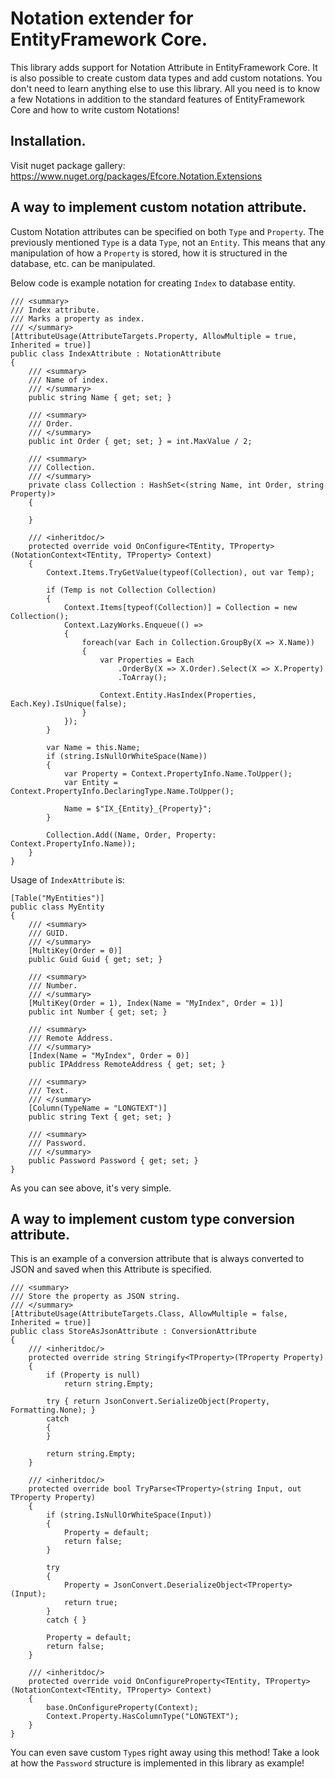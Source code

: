 # Notation extender for EntityFramework Core.
This library adds support for Notation Attribute in EntityFramework Core.
It is also possible to create custom data types and add custom notations.
You don't need to learn anything else to use this library. 
All you need is to know a few Notations in addition to the standard features of 
EntityFramework Core and how to write custom Notations!

## Installation.
Visit nuget package gallery: https://www.nuget.org/packages/Efcore.Notation.Extensions

## A way to implement custom notation attribute.
Custom Notation attributes can be specified on both `Type` and `Property`. 
The previously mentioned `Type` is a data `Type`, not an `Entity`. 
This means that any manipulation of how a `Property` is stored, 
how it is structured in the database, etc. can be manipulated.


Below code is example notation for creating `Index` to database entity.
```
/// <summary>
/// Index attribute.
/// Marks a property as index.
/// </summary>
[AttributeUsage(AttributeTargets.Property, AllowMultiple = true, Inherited = true)]
public class IndexAttribute : NotationAttribute
{
    /// <summary>
    /// Name of index.
    /// </summary>
    public string Name { get; set; }

    /// <summary>
    /// Order.
    /// </summary>
    public int Order { get; set; } = int.MaxValue / 2;

    /// <summary>
    /// Collection.
    /// </summary>
    private class Collection : HashSet<(string Name, int Order, string Property)>
    {

    }

    /// <inheritdoc/>
    protected override void OnConfigure<TEntity, TProperty>(NotationContext<TEntity, TProperty> Context)
    {
        Context.Items.TryGetValue(typeof(Collection), out var Temp);

        if (Temp is not Collection Collection)
        {
            Context.Items[typeof(Collection)] = Collection = new Collection();
            Context.LazyWorks.Enqueue(() =>
            {
                foreach(var Each in Collection.GroupBy(X => X.Name))
                {
                    var Properties = Each
                        .OrderBy(X => X.Order).Select(X => X.Property)
                        .ToArray();

                    Context.Entity.HasIndex(Properties, Each.Key).IsUnique(false);
                }
            });
        }

        var Name = this.Name;
        if (string.IsNullOrWhiteSpace(Name))
        {
            var Property = Context.PropertyInfo.Name.ToUpper();
            var Entity = Context.PropertyInfo.DeclaringType.Name.ToUpper();

            Name = $"IX_{Entity}_{Property}";
        }

        Collection.Add((Name, Order, Property: Context.PropertyInfo.Name));
    }
}
```

Usage of `IndexAttribute` is:
```
[Table("MyEntities")]
public class MyEntity
{
    /// <summary>
    /// GUID.
    /// </summary>
    [MultiKey(Order = 0)]
    public Guid Guid { get; set; }

    /// <summary>
    /// Number.
    /// </summary>
    [MultiKey(Order = 1), Index(Name = "MyIndex", Order = 1)]
    public int Number { get; set; }

    /// <summary>
    /// Remote Address.
    /// </summary>
    [Index(Name = "MyIndex", Order = 0)]
    public IPAddress RemoteAddress { get; set; }

    /// <summary>
    /// Text.
    /// </summary>
    [Column(TypeName = "LONGTEXT")]
    public string Text { get; set; }

    /// <summary>
    /// Password.
    /// </summary>
    public Password Password { get; set; }
}
```

As you can see above, it's very simple.

## A way to implement custom type conversion attribute.
This is an example of a conversion attribute that is always converted to 
JSON and saved when this Attribute is specified.
```
/// <summary>
/// Store the property as JSON string.
/// </summary>
[AttributeUsage(AttributeTargets.Class, AllowMultiple = false, Inherited = true)]
public class StoreAsJsonAttribute : ConversionAttribute
{
    /// <inheritdoc/>
    protected override string Stringify<TProperty>(TProperty Property)
    {
        if (Property is null)
            return string.Empty;

        try { return JsonConvert.SerializeObject(Property, Formatting.None); }
        catch
        {
        }

        return string.Empty;
    }

    /// <inheritdoc/>
    protected override bool TryParse<TProperty>(string Input, out TProperty Property)
    {
        if (string.IsNullOrWhiteSpace(Input))
        {
            Property = default;
            return false;
        }

        try
        {
            Property = JsonConvert.DeserializeObject<TProperty>(Input);
            return true;
        }
        catch { }

        Property = default;
        return false;
    }

    /// <inheritdoc/>
    protected override void OnConfigureProperty<TEntity, TProperty>(NotationContext<TEntity, TProperty> Context)
    {
        base.OnConfigureProperty(Context);
        Context.Property.HasColumnType("LONGTEXT");
    }
}
```

You can even save custom `Type`s right away using this method! 
Take a look at how the `Password` structure is implemented in this library as example!